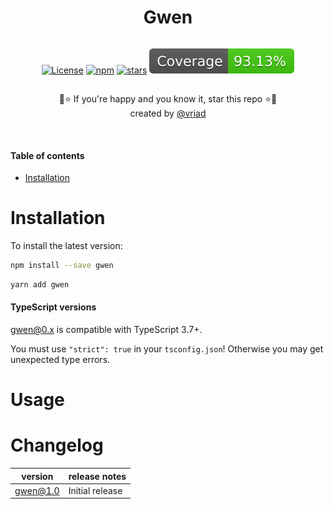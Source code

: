 <h1 align="center">Gwen</h1>

<div style="display:flex;flex-direction:column;align-content:center;flex-wrap:wrap;">

[![License][license-image]][license-url]
[![npm](https://img.shields.io/npm/dw/gwen.svg)](https://www.npmjs.com/package/gwen)
[![stars](https://img.shields.io/github/stars/vriad/gwen)](https://img.shields.io/github/stars/vriad/gwen)
[![coverage](./coverage.svg)](./src/__tests__)

</div>

<p align="center">
🎉⭐️ If you're happy and you know it, star this repo ⭐️🎉
<br/>
created by <a href="https://twitter.com/vriad" target="_blank">@vriad</a>
</p>

[license-url]: https://opensource.org/licenses/MIT
[license-image]: https://img.shields.io/github/license/vriad/gwen

<br/>

#### Table of contents

- [Installation](#installation)

# Installation

To install the latest version:

```sh
npm install --save gwen
```

```sh
yarn add gwen
```

#### TypeScript versions

gwen@0.x is compatible with TypeScript 3.7+.

You must use `"strict": true` in your `tsconfig.json`! Otherwise you may get unexpected type errors.

# Usage

# Changelog

| version  | release notes   |
| -------- | --------------- |
| gwen@1.0 | Initial release |

